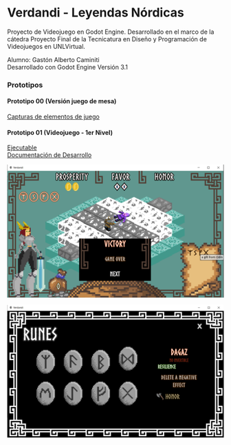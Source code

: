 # Verdandi - Leyendas Nórdicas
Proyecto de Videojuego en Godot Engine. Desarrollado en el marco de la cátedra Proyecto Final de la Tecnicatura en Diseño y Programación de Videojuegos en UNLVirtual.

Alumno: Gastón Alberto Caminiti  
Desarrollado con Godot Engine Versión 3.1

### Prototipos 
#### Prototipo 00 (Versión juego de mesa)
[Capturas de elementos de juego](Prototipos/Prototipo00)

#### Prototipo 01 (Videojuego - 1er Nivel)
[Ejecutable](Prototipos/Prototipo01/VerdandiP01.exe)  
[Documentación de Desarrollo](Prototipos/Prototipo01/Documentos/Diario_Desarrollo_VerdandiP01.pdf)

![Prototipo 01 Preview 03](Prototipos/Prototipo01/Documentos/Preview3.png)

![Prototipo 01 Preview 02](Prototipos/Prototipo01/Documentos/Preview1.png)